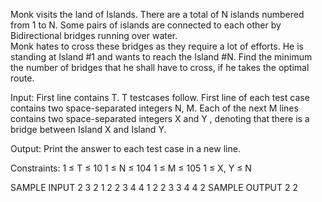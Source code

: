 Monk visits the land of Islands. There are a total of N islands numbered from 1 to N. Some pairs of islands are connected to each other by Bidirectional bridges running over water.<br />
Monk hates to cross these bridges as they require a lot of efforts. He is standing at Island #1 and wants to reach the Island #N. Find the minimum the number of bridges that he shall have to cross, if he takes the optimal route.
<br />
<p>
Input:
First line contains T. T testcases follow.
First line of each test case contains two space-separated integers N, M.
Each of the next M lines contains two space-separated integers X and Y , denoting that there is a bridge between Island X and Island Y.

Output:
Print the answer to each test case in a new line.

Constraints:
1 ≤ T ≤ 10
1 ≤ N ≤ 104
1 ≤ M ≤ 105
1 ≤ X, Y ≤ N

SAMPLE INPUT 
2
3 2
1 2
2 3
4 4
1 2
2 3
3 4
4 2
SAMPLE OUTPUT 
2
2

</p>

